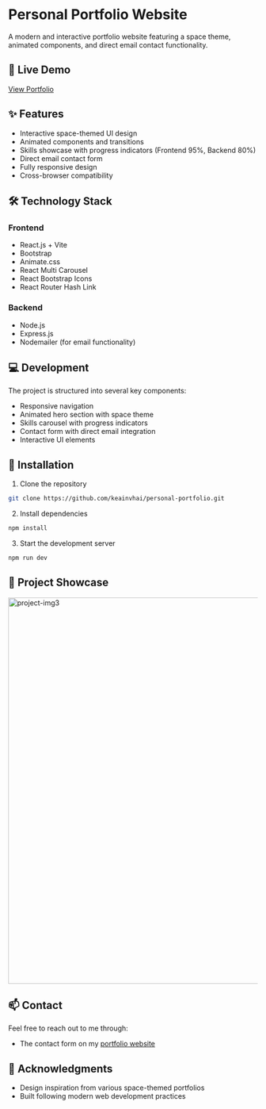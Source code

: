 # Personal Portfolio Website

A modern and interactive portfolio website featuring a space theme, animated components, and direct email contact functionality.

## 🚀 Live Demo

[View Portfolio](https://feixue-dev.vercel.app/)

## ✨ Features

- Interactive space-themed UI design
- Animated components and transitions
- Skills showcase with progress indicators (Frontend 95%, Backend 80%)
- Direct email contact form
- Fully responsive design
- Cross-browser compatibility

## 🛠️ Technology Stack

### Frontend
- React.js + Vite
- Bootstrap
- Animate.css
- React Multi Carousel
- React Bootstrap Icons
- React Router Hash Link

### Backend
- Node.js
- Express.js
- Nodemailer (for email functionality)

## 💻 Development

The project is structured into several key components:
- Responsive navigation
- Animated hero section with space theme
- Skills carousel with progress indicators
- Contact form with direct email integration
- Interactive UI elements

## 🔧 Installation

1. Clone the repository
```bash
git clone https://github.com/keainvhai/personal-portfolio.git
```
2. Install dependencies
```bash
npm install
```
3. Start the development server
```bash
npm run dev
```

## 🎨 Project Showcase
<img width="779" alt="project-img3" src="https://github.com/user-attachments/assets/5c43409b-1ff4-4a4a-8173-9b14c32b8cb1" />

## 📫 Contact

Feel free to reach out to me through:
- The contact form on my [portfolio website](https://feixue-dev.vercel.app/)

## 🙏 Acknowledgments

- Design inspiration from various space-themed portfolios
- Built following modern web development practices
